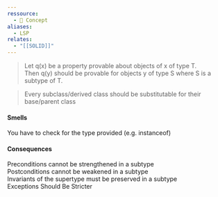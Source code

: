 ```yaml
---
ressource:
  - 🧠 Concept
aliases:
  - LSP
relates:
  - "[[SOLID]]"
---
```

> Let q(x) be a property provable about objects of x of type T.  
Then q(y) should be provable for objects y of type S where S is a subtype of T.  
  
>Every subclass/derived class should be substitutable for their base/parent class  
  
#### Smells  
You have to check for the type provided (e.g. instanceof)

#### Consequences
Preconditions cannot be strengthened in a subtype  
Postconditions cannot be weakened in a subtype  
Invariants of the supertype must be preserved in a subtype  
Exceptions Should Be Stricter